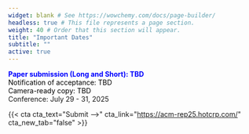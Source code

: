 ```yaml
---
widget: blank # See https://wowchemy.com/docs/page-builder/
headless: true # This file represents a page section.
weight: 40 # Order that this section will appear.
title: "Important Dates"
subtitle: ""
active: true
---
```


<span style=color:blue;font-weight:bold>Paper submission (Long and Short):  TBD</span>  
<span style=color:black>Notification of acceptance:  TBD</span>  
<span style=color:black>Camera-ready copy:  TBD</span>  
Conference:  July 29 - 31, 2025  

{{< cta cta_text="Submit -->" cta_link="https://acm-rep25.hotcrp.com/" cta_new_tab="false" >}}
